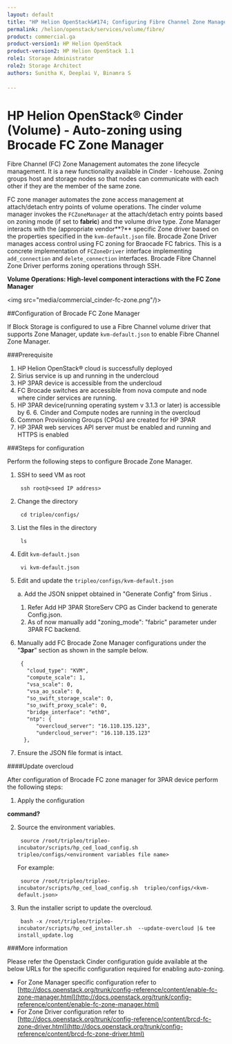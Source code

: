 ```yaml
---
layout: default
title: "HP Helion OpenStack&#174; Configuring Fibre Channel Zone Manager"
permalink: /helion/openstack/services/volume/fibre/
product: commercial.ga
product-version1: HP Helion OpenStack
product-version2: HP Helion OpenStack 1.1
role1: Storage Administrator
role2: Storage Architect
authors: Sunitha K, Deeplai V, Binamra S

---
```

<!--UNDER REVISION-->


<script>

function PageRefresh {
onLoad="window.refresh"
}

PageRefresh();

</script>
<!--
<p style="font-size: small;"> <a href="/helion/openstack/">&#9664; PREV | <a href="/helion/openstack/">&#9650; UP</a> | <a href="/helion/openstack/faq/">NEXT &#9654; </a></p>
-->
# HP Helion OpenStack&reg; Cinder (Volume) - Auto-zoning using Brocade FC Zone Manager 

Fibre Channel (FC) Zone Management automates the zone lifecycle management. It is a new functionality available in Cinder - Icehouse. <!--Zoning groups host and storage nodes that need to communicate. Zoning allows nodes to communicates with each other if they are member of a same zone.--->Zoning groups host and storage nodes so that nodes can communicate with each other if they are the member of the same zone. 

FC zone manager automates the zone access management at attach/detach entry points of volume operations. The cinder volume manager invokes the `FCZoneManager` at the attach/detach entry points based on zoning mode (if set to **fabric**) and the volume drive type. Zone Manager interacts with the (appropriate vendor**?** specific Zone driver based on the properties specified in the `kvm-default.json` file. Brocade Zone Driver manages access control using FC zoning for Braocade FC fabrics. This is a concrete implementation of `FCZoneDriver` interface implementing `add_connection` and `delete_connection` interfaces. Brocade Fibre Channel Zone Driver performs zoning operations through SSH.

**Volume Operations: High-level component interactions with the FC Zone Manager**

<img src="media/commercial_cinder-fc-zone.png"/)>


##Configuration of Brocade FC Zone Manager

If Block Storage is configured to use a Fibre Channel volume driver that supports Zone Manager, update `kvm-default.json` to enable Fibre Channel Zone Manager.

###Prerequisite

1. HP Helion OpenStack&#174; cloud is successfully deployed
2. Sirius service is up and running in the undercloud
3. HP 3PAR device is accessible from the undercloud
4. FC Brocade switches are accessible from nova compute and node where cinder services are running. 
5. HP 3PAR device(running operating system v 3.1.3 or later) is accessible by 6. 6. Cinder and Compute nodes are running in the overcloud
7. Common Provisioning Groups (CPGs) are created for HP 3PAR
8. HP 3PAR web services API server must be enabled and running and HTTPS is enabled


###Steps for configuration

Perform the following steps to configure Brocade Zone Manager.

1. SSH to seed VM as root

		ssh root@<seed IP address>

2. Change the directory

		cd tripleo/configs/

3. List the files in the directory

		ls

4. Edit `kvm-default.json`

		vi kvm-default.json

5.  Edit and update the `tripleo/configs/kvm-default.json` 

	a.   Add the JSON snippet obtained in "Generate Config" from Sirius .
		
	   1. Refer Add HP 3PAR StoreServ CPG as Cinder backend to generate Config.json.
	   2. As of now manually add "zoning_mode": "fabric" parameter under 3PAR FC backend.

6. Manually add FC Brocade Zone Manager configurations under the "**3par**" section as shown in the sample below.

	
	
		
		{
		  "cloud_type": "KVM",
		  "compute_scale": 1,
		  "vsa_scale": 0,
		  "vsa_ao_scale": 0,
		  "so_swift_storage_scale": 0,
		  "so_swift_proxy_scale": 0,
		  "bridge_interface": "eth0",
		  "ntp": {
			 "overcloud_server": "16.110.135.123",
		     "undercloud_server": "16.110.135.123"
		 },

7. Ensure the JSON file format is intact.


####Update overcloud

After configuration of Brocade FC zone manager for 3PAR device perform the following steps:

1. Apply the configuration
 
**command?**

2. Source the environment variables.

		source /root/tripleo/tripleo-incubator/scripts/hp_ced_load_config.sh  tripleo/configs/<environment variables file name>

	For example:

		source /root/tripleo/tripleo-incubator/scripts/hp_ced_load_config.sh  tripleo/configs/<kvm-default.json>


3. Run the installer script to update the overcloud.

		bash -x /root/tripleo/tripleo-incubator/scripts/hp_ced_installer.sh  --update-overcloud |& tee install_update.log




###More information

Please refer the Openstack Cinder configuration guide available at the below URLs for the specific configuration required for enabling auto-zoning.

* For Zone Manager specific configuration refer to  [http://docs.openstack.org/trunk/config-reference/content/enable-fc-zone-manager.html](http://docs.openstack.org/trunk/config-reference/content/enable-fc-zone-manager.html)
* For Zone Driver configuration refer to [http://docs.openstack.org/trunk/config-reference/content/brcd-fc-zone-driver.html](http://docs.openstack.org/trunk/config-reference/content/brcd-fc-zone-driver.html)
 
 









<!--

If Block Storage is configured to use a Fibre Channel volume driver that supports Zone Manager, update cinder.conf to add the following configuration options to enable Fibre Channel Zone Manager.

Make the following changes in the /etc/cinder/cinder.conf file.

Table 1.39. Description of zoning configuration options Configuration option = Default value 	Description
[DEFAULT]
zoning_mode = none 	(StrOpt) FC Zoning mode configured
[fc-zone-manager]
fc_fabric_names = None 	(StrOpt) Comma separated list of fibre channel fabric names. This list of names is used to retrieve other SAN credentials for connecting to each SAN fabric
zoning_policy = initiator-target 	(StrOpt) Zoning policy configured by user

To use different Fibre Channel Zone Drivers, use the parameters described in this section.
Taken from http://docs.openstack.org/juno/config-reference/content/enable-fc-zone-manager.html

Brocade Fibre Channel Zone Driver performs zoning operations via SSH. Configure Brocade Zone Driver and lookup service by specifying the following parameters:

Table 1.35. Description of configuration options for zoning_manager Configuration option = Default value 	Description
[fc-zone-manager]
brcd_sb_connector = cinder.zonemanager.drivers.brocade.brcd_fc_zone_client_cli.BrcdFCZoneClientCLI 	(StrOpt) Southbound connector for zoning operation
fc_san_lookup_service = cinder.zonemanager.drivers.brocade.brcd_fc_san_lookup_service.BrcdFCSanLookupService 	(StrOpt) FC San Lookup Service
zone_driver = cinder.zonemanager.drivers.brocade.brcd_fc_zone_driver.BrcdFCZoneDriver 	(StrOpt) FC Zone Driver responsible for zone management

Configure SAN fabric parameters in the form of fabric groups as described in the example below:

Table 1.36. Description of configuration options for zoning_fabric Configuration option = Default value 	Description
[BRCD_FABRIC_EXAMPLE]
fc_fabric_address = 	(StrOpt) Management IP of fabric
fc_fabric_password = 	(StrOpt) Password for user
fc_fabric_port = 22 	(IntOpt) Connecting port
fc_fabric_user = 	(StrOpt) Fabric user ID
principal_switch_wwn = None 	(StrOpt) Principal switch WWN of the fabric
zone_activate = True 	(BoolOpt) overridden zoning activation state
zone_name_prefix = None 	(StrOpt) overridden zone name prefix
zoning_policy = initiator-target 	(StrOpt) overridden zoning policy

[Note]	Note

Define a fabric group for each fabric using the fabric names used in fc_fabric_names configuration option as group name. 

From http://docs.openstack.org/icehouse/config-reference/content/brcd-fc-zone-driver.html
---->
